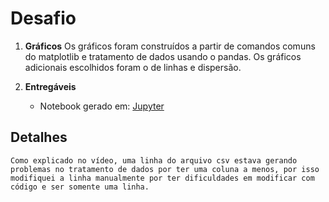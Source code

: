 # Desafio

1. **Gráficos**
    Os gráficos foram construídos a partir de comandos comuns do matplotlib e tratamento de dados usando o pandas.
    Os gráficos adicionais escolhidos foram o de linhas e dispersão.

2. **Entregáveis**

    * Notebook gerado em:
    [Jupyter](../Desafio/notebook.ipynb)

## Detalhes

    Como explicado no vídeo, uma linha do arquivo csv estava gerando problemas no tratamento de dados por ter uma coluna a menos, por isso modifiquei a linha manualmente por ter dificuldades em modificar com código e ser somente uma linha.
